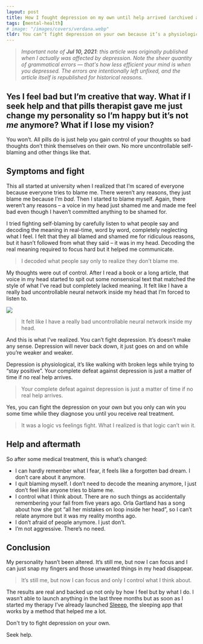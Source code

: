 ```yaml
---
layout: post
title: How I fought depression on my own until help arrived (archived article)
tags: [mental-health]
# image: "/images/covers/verdana.webp"
tldr: You can’t fight depression on your own because it’s a physiological thing, not psychological. No, pills won’t alter your personality. They just help you take control of your own life. Seek help.
---
```


> _Important note of **Jul 10, 2021**: this article was originally published when I actually was affected by depression. Note the sheer quantity of grammatical errors — that's how less efficient your mind is when you depressed. The errors are intentionally left unfixed, and the article itself is republished for historical reasons._

## Yes I feel bad but I’m creative that way. What if I seek help and that pills therapist gave me just change my personality so I’m happy but it’s not _me_ anymore? What if I lose my vision?

You won’t. All pills do is just help you gain control of your thoughts so bad thoughts don’t think themselves on their own. No more uncontrollable self-blaming and other things like that.

## Symptoms and fight

This all started at university when I realized that I’m scared of everyone because everyone tries to blame me. There weren’t any reasons, they just blame me because I’m _bad_. Then I started to blame myself. Again, there weren’t any reasons – a voice in my head just shamed me and made me feel bad even though I haven’t committed anything to be shamed for.

I tried fighting self-blaming by carefully listen to what people say and decoding the meaning in real-time, word by word, completely neglecting what I feel. I felt that they all blamed and shamed me for ridiculous reasons, but it hasn’t followed from what they said – it was in my head. Decoding the real meaning required to focus hard but it helped me communicate.

> I decoded what people say only to realize they don’t blame me.

My thoughts were out of control. After I read a book or a long article, that voice in my head started to spit out some nonsensical text that matched the style of what I’ve read but completely lacked meaning. It felt like I have a really bad uncontrollable neural network inside my head that I’m forced to listen to.

![](/blog/images/content/cL7MvQZ.jpg)

> It felt like I have a really bad uncontrollable neural network inside my head.

And this is what I’ve realized. You can’t fight depression. It’s doesn’t make any sense. Depression will never back down, it just goes on and on while you’re weaker and weaker.

Depression is physiological, it’s like walking with broken legs while trying to “stay positive”. Your complete defeat against depression is just a matter of time if no real help arrives.

> Your complete defeat against depression is just a matter of time if no real help arrives.

Yes, you can fight the depression on your own but you only can win you some time while they diagnose you until you receive real treatment.

> It was a logic vs feelings fight. What I realized is that logic can’t win it.

## Help and aftermath

So after some medical treatment, this is what’s changed:

-  I can hardly remember what I fear, it feels like a forgotten bad dream. I don’t care about it anymore.
-  I quit blaming myself. I don’t need to decode the meaning anymore, I just don’t feel like anyone tries to blame me.
-  I control what I think about. There are no such things as accidentally remembering your fail from five years ago. Orla Gartland has a song about how she got “all her mistakes on loop inside her head”, so I can’t relate anymore but it was my reality months ago.
-  I don’t afraid of people anymore. I just don’t.
-  I’m not aggressive. There’s no need.

## Conclusion

My personality hasn’t been altered. It’s still me, but now I can focus and I can just snap my fingers and those unwanted things in my head disappear.

> It’s still me, but now I can focus and only I control what I think about.

The results are real and backed up not only by how I feel but by what I do. I wasn’t able to launch anything in the last three months but as soon as I started my therapy I’ve already launched [Sleeep](https://producthunt.com/posts/sleeep), the sleeping app that works by a method that helped me a lot.

Don't try to fight depression on your own.

Seek help.
